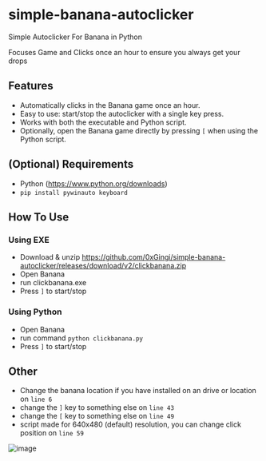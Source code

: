 # simple-banana-autoclicker
Simple Autoclicker For Banana in Python

Focuses Game and Clicks once an hour to ensure you always get your drops

## Features
- Automatically clicks in the Banana game once an hour.
- Easy to use: start/stop the autoclicker with a single key press.
- Works with both the executable and Python script.
- Optionally, open the Banana game directly by pressing ```[``` when using the Python script.

## (Optional) Requirements 
 - Python (https://www.python.org/downloads)
 - ```pip install pywinauto keyboard```

## How To Use
### Using EXE
 - Download & unzip https://github.com/0xGingi/simple-banana-autoclicker/releases/download/v2/clickbanana.zip
 - Open Banana
 - run clickbanana.exe
 - Press ```]``` to start/stop
### Using Python
 - Open Banana
 - run command ```python clickbanana.py```
 - Press ```]``` to start/stop

## Other
 - Change the banana location if you have installed on an drive or location on ```line 6```
 - change the ```]``` key to something else on ```line 43```
 - change the ```[``` key to something else on ```line 49```
 - script made for 640x480 (default) resolution, you can change click position on ```line 59```

![image](https://media.discordapp.net/attachments/1019266578421927999/1251935872870252645/image.png?ex=667063a3&is=666f1223&hm=70fa1aa7316e6c90448aef3a5654083959422692d5ca91569e6164aa9853ae6b&=&format=webp&quality=lossless&width=1440&height=654)
